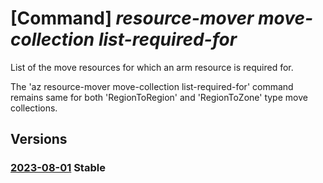 # [Command] _resource-mover move-collection list-required-for_

List of the move resources for which an arm resource is required for.

The 'az resource-mover move-collection list-required-for' command remains same for both 'RegionToRegion' and 'RegionToZone' type move collections.

## Versions

### [2023-08-01](/Resources/mgmt-plane/L3N1YnNjcmlwdGlvbnMve30vcmVzb3VyY2Vncm91cHMve30vcHJvdmlkZXJzL21pY3Jvc29mdC5taWdyYXRlL21vdmVjb2xsZWN0aW9ucy97fS9yZXF1aXJlZGZvcg==/2023-08-01.xml) **Stable**

<!-- mgmt-plane /subscriptions/{}/resourcegroups/{}/providers/microsoft.migrate/movecollections/{}/requiredfor 2023-08-01 -->
